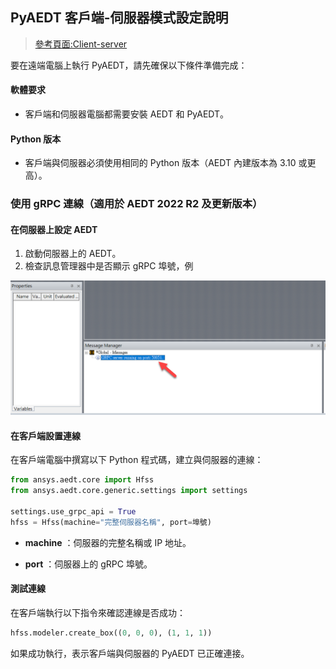 
PyAEDT 客戶端-伺服器模式設定說明
---
> [參考頁面:Client-server](https://aedt.docs.pyansys.com/version/stable/Getting_started/ClientServer.html)

要在遠端電腦上執行 PyAEDT，請先確保以下條件準備完成：

#### 軟體要求

- 客戶端和伺服器電腦都需要安裝 AEDT 和 PyAEDT。

#### Python 版本

- 客戶端與伺服器必須使用相同的 Python 版本（AEDT 內建版本為 3.10 或更高）。

### 使用 gRPC 連線（適用於 AEDT 2022 R2 及更新版本）

#### 在伺服器上設定 AEDT

1. 啟動伺服器上的 AEDT。
2. 檢查訊息管理器中是否顯示 gRPC 埠號，例

![2025-01-17_10-32-02](/assets/2025-01-17_10-32-02.png)

#### 在客戶端設置連線


在客戶端電腦中撰寫以下 Python 程式碼，建立與伺服器的連線：

```python
from ansys.aedt.core import Hfss
from ansys.aedt.core.generic.settings import settings

settings.use_grpc_api = True
hfss = Hfss(machine="完整伺服器名稱", port=埠號)
```
 
- **machine** ：伺服器的完整名稱或 IP 地址。
 
- **port** ：伺服器上的 gRPC 埠號。

#### 測試連線 

在客戶端執行以下指令來確認連線是否成功：


```python
hfss.modeler.create_box((0, 0, 0), (1, 1, 1))
```

如果成功執行，表示客戶端與伺服器的 PyAEDT 已正確連接。